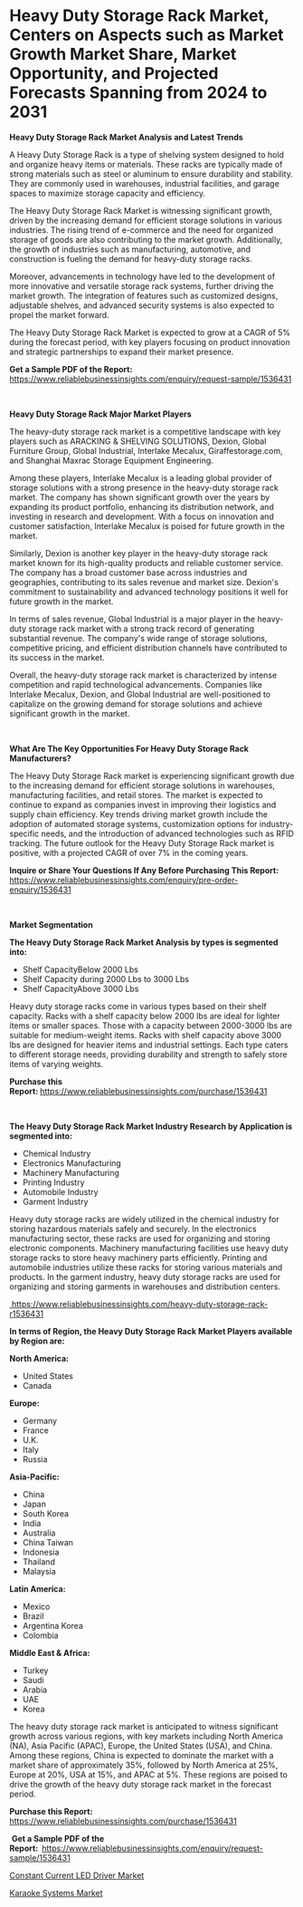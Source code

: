 <p><h1>Heavy Duty Storage Rack Market, Centers on Aspects such as Market Growth Market Share, Market Opportunity, and Projected Forecasts Spanning from 2024 to 2031</h1></p><p><strong>Heavy Duty Storage Rack Market Analysis and Latest Trends</strong></p>
<p><p>A Heavy Duty Storage Rack is a type of shelving system designed to hold and organize heavy items or materials. These racks are typically made of strong materials such as steel or aluminum to ensure durability and stability. They are commonly used in warehouses, industrial facilities, and garage spaces to maximize storage capacity and efficiency.</p><p>The Heavy Duty Storage Rack Market is witnessing significant growth, driven by the increasing demand for efficient storage solutions in various industries. The rising trend of e-commerce and the need for organized storage of goods are also contributing to the market growth. Additionally, the growth of industries such as manufacturing, automotive, and construction is fueling the demand for heavy-duty storage racks.</p><p>Moreover, advancements in technology have led to the development of more innovative and versatile storage rack systems, further driving the market growth. The integration of features such as customized designs, adjustable shelves, and advanced security systems is also expected to propel the market forward.</p><p>The Heavy Duty Storage Rack Market is expected to grow at a CAGR of 5% during the forecast period, with key players focusing on product innovation and strategic partnerships to expand their market presence.</p></p>
<p><strong>Get a Sample PDF of the Report:&nbsp;</strong> <a href="https://www.reliablebusinessinsights.com/enquiry/request-sample/1536431">https://www.reliablebusinessinsights.com/enquiry/request-sample/1536431</a></p>
<p>&nbsp;</p>
<p><strong>Heavy Duty Storage Rack Major Market Players</strong></p>
<p><p>The heavy-duty storage rack market is a competitive landscape with key players such as ARACKING & SHELVING SOLUTIONS, Dexion, Global Furniture Group, Global Industrial, Interlake Mecalux, Giraffestorage.com, and Shanghai Maxrac Storage Equipment Engineering.</p><p>Among these players, Interlake Mecalux is a leading global provider of storage solutions with a strong presence in the heavy-duty storage rack market. The company has shown significant growth over the years by expanding its product portfolio, enhancing its distribution network, and investing in research and development. With a focus on innovation and customer satisfaction, Interlake Mecalux is poised for future growth in the market.</p><p>Similarly, Dexion is another key player in the heavy-duty storage rack market known for its high-quality products and reliable customer service. The company has a broad customer base across industries and geographies, contributing to its sales revenue and market size. Dexion's commitment to sustainability and advanced technology positions it well for future growth in the market.</p><p>In terms of sales revenue, Global Industrial is a major player in the heavy-duty storage rack market with a strong track record of generating substantial revenue. The company's wide range of storage solutions, competitive pricing, and efficient distribution channels have contributed to its success in the market.</p><p>Overall, the heavy-duty storage rack market is characterized by intense competition and rapid technological advancements. Companies like Interlake Mecalux, Dexion, and Global Industrial are well-positioned to capitalize on the growing demand for storage solutions and achieve significant growth in the market.</p></p>
<p>&nbsp;</p>
<p><strong>What Are The Key Opportunities For Heavy Duty Storage Rack Manufacturers?</strong></p>
<p><p>The Heavy Duty Storage Rack market is experiencing significant growth due to the increasing demand for efficient storage solutions in warehouses, manufacturing facilities, and retail stores. The market is expected to continue to expand as companies invest in improving their logistics and supply chain efficiency. Key trends driving market growth include the adoption of automated storage systems, customization options for industry-specific needs, and the introduction of advanced technologies such as RFID tracking. The future outlook for the Heavy Duty Storage Rack market is positive, with a projected CAGR of over 7% in the coming years.</p></p>
<p><strong>Inquire or Share Your Questions If Any Before Purchasing This Report:</strong> <a href="https://www.reliablebusinessinsights.com/enquiry/pre-order-enquiry/1536431">https://www.reliablebusinessinsights.com/enquiry/pre-order-enquiry/1536431</a></p>
<p>&nbsp;</p>
<p><strong>Market Segmentation</strong></p>
<p><strong>The Heavy Duty Storage Rack Market Analysis by types is segmented into:</strong></p>
<p><ul><li>Shelf CapacityBelow 2000 Lbs</li><li>Shelf Capacity during 2000 Lbs to 3000 Lbs</li><li>Shelf CapacityAbove 3000 Lbs</li></ul></p>
<p><p>Heavy duty storage racks come in various types based on their shelf capacity. Racks with a shelf capacity below 2000 lbs are ideal for lighter items or smaller spaces. Those with a capacity between 2000-3000 lbs are suitable for medium-weight items. Racks with shelf capacity above 3000 lbs are designed for heavier items and industrial settings. Each type caters to different storage needs, providing durability and strength to safely store items of varying weights.</p></p>
<p><strong>Purchase this Report:&nbsp;</strong><a href="https://www.reliablebusinessinsights.com/purchase/1536431">https://www.reliablebusinessinsights.com/purchase/1536431</a></p>
<p>&nbsp;</p>
<p><strong>The Heavy Duty Storage Rack Market Industry Research by Application is segmented into:</strong></p>
<p><ul><li>Chemical Industry</li><li>Electronics Manufacturing</li><li>Machinery Manufacturing</li><li>Printing Industry</li><li>Automobile Industry</li><li>Garment Industry</li></ul></p>
<p><p>Heavy duty storage racks are widely utilized in the chemical industry for storing hazardous materials safely and securely. In the electronics manufacturing sector, these racks are used for organizing and storing electronic components. Machinery manufacturing facilities use heavy duty storage racks to store heavy machinery parts efficiently. Printing and automobile industries utilize these racks for storing various materials and products. In the garment industry, heavy duty storage racks are used for organizing and storing garments in warehouses and distribution centers.</p></p>
<p><a href="https://www.reliablebusinessinsights.com/heavy-duty-storage-rack-r1536431">&nbsp;https://www.reliablebusinessinsights.com/heavy-duty-storage-rack-r1536431</a></p>
<p><strong>In terms of Region, the Heavy Duty Storage Rack Market Players available by Region are:</strong></p>
<p>
    <p> <strong> North America: </strong>
        <ul>
            <li>United States</li>
            <li>Canada</li>
        </ul>
        </p> 
    <p> <strong> Europe: </strong>
        <ul>
            <li>Germany</li>
            <li>France</li>
            <li>U.K.</li>
            <li>Italy</li>
            <li>Russia</li>
        </ul>
        </p> 
    <p> <strong> Asia-Pacific: </strong>
        <ul>
            <li>China</li>
            <li>Japan</li>
            <li>South Korea</li>
            <li>India</li>
            <li>Australia</li>
            <li>China Taiwan</li>
            <li>Indonesia</li>
            <li>Thailand</li>
            <li>Malaysia</li>
        </ul>
        </p> 
    <p> <strong> Latin America: </strong>
        <ul>
            <li>Mexico</li>
            <li>Brazil</li>
            <li>Argentina Korea</li>
            <li>Colombia</li>
        </ul>
        </p> 
    <p> <strong> Middle East & Africa: </strong>
        <ul>
            <li>Turkey</li>
            <li>Saudi</li>
            <li>Arabia</li>
            <li>UAE</li>
            <li>Korea</li>
        </ul>
    </p>
    </p>
<p><p>The heavy duty storage rack market is anticipated to witness significant growth across various regions, with key markets including North America (NA), Asia Pacific (APAC), Europe, the United States (USA), and China. Among these regions, China is expected to dominate the market with a market share of approximately 35%, followed by North America at 25%, Europe at 20%, USA at 15%, and APAC at 5%. These regions are poised to drive the growth of the heavy duty storage rack market in the forecast period.</p></p>
<p><strong>Purchase this Report: </strong><a href="https://www.reliablebusinessinsights.com/purchase/1536431">https://www.reliablebusinessinsights.com/purchase/1536431</a></p>
<p>&nbsp;<strong>Get a Sample PDF of the Report:&nbsp;&nbsp;</strong><a href="https://www.reliablebusinessinsights.com/enquiry/request-sample/1536431">https://www.reliablebusinessinsights.com/enquiry/request-sample/1536431</a></p>
<p><strong></strong></p>
<p><p><a href="https://github.com/EdwarWatkinXXdd/Market-Research-Report-List-1/blob/main/constant-current-led-driver-market.md">Constant Current LED Driver Market</a></p><p><a href="https://view.publitas.com/reportprime-1/global-karaoke-systems-market-analysis-trends-forecasts-and-growth-opportunities-2024-2031-in-135-pages-report/">Karaoke Systems Market</a></p></p>